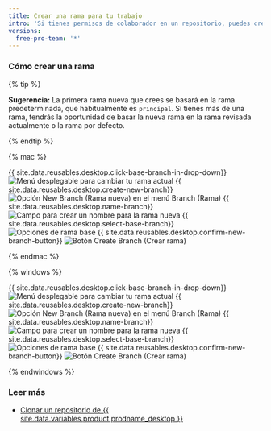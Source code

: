 ```yaml
---
title: Crear una rama para tu trabajo
intro: 'Si tienes permisos de colaborador en un repositorio, puedes crear una rama fuera de la rama predeterminada del repositorio de manera que puedas experimentar con cambios de manera segura.'
versions:
  free-pro-team: '*'
---
```


### Cómo crear una rama

{% tip %}

**Sugerencia:** La primera rama nueva que crees se basará en la rama predeterminada, que habitualmente es `principal`. Si tienes más de una rama, tendrás la oportunidad de basar la nueva rama en la rama revisada actualmente o la rama por defecto.

{% endtip %}

{% mac %}

{{ site.data.reusables.desktop.click-base-branch-in-drop-down}}
  ![Menú desplegable para cambiar tu rama actual](/assets/images/help/desktop/click-branch-in-drop-down-mac.png)
{{ site.data.reusables.desktop.create-new-branch}}
  ![Opción New Branch (Rama nueva) en el menú Branch (Rama)](/assets/images/help/desktop/new-branch-button-mac.png)
{{ site.data.reusables.desktop.name-branch}}
  ![Campo para crear un nombre para la rama nueva](/assets/images/help/desktop/create-branch-name-mac.png)
{{ site.data.reusables.desktop.select-base-branch}}
  ![Opciones de rama base](/assets/images/help/desktop/create-branch-choose-branch-mac.png)
{{ site.data.reusables.desktop.confirm-new-branch-button}}
  ![Botón Create Branch (Crear rama)](/assets/images/help/desktop/create-branch-button-mac.png)

{% endmac %}

{% windows %}

{{ site.data.reusables.desktop.click-base-branch-in-drop-down}}
  ![Menú desplegable para cambiar tu rama actual](/assets/images/help/desktop/click-branch-in-drop-down-win.png)
{{ site.data.reusables.desktop.create-new-branch}}
  ![Opción New Branch (Rama nueva) en el menú Branch (Rama)](/assets/images/help/desktop/new-branch-button-win.png)
{{ site.data.reusables.desktop.name-branch}}
  ![Campo para crear un nombre para la rama nueva](/assets/images/help/desktop/create-branch-name-win.png)
{{ site.data.reusables.desktop.select-base-branch}}
  ![Opciones de rama base](/assets/images/help/desktop/create-branch-choose-branch-win.png)
{{ site.data.reusables.desktop.confirm-new-branch-button}}
  ![Botón Create Branch (Crear rama)](/assets/images/help/desktop/create-branch-button-win.png)

{% endwindows %}

### Leer más

- [Clonar un repositorio de {{ site.data.variables.product.prodname_desktop }}](/desktop/guides/contributing-to-projects/cloning-a-repository-from-github-to-github-desktop)
